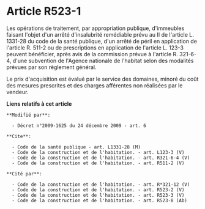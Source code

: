 # Article R523-1

Les opérations de traitement, par appropriation publique, d'immeubles faisant l'objet d'un arrêté d'insalubrité remédiable
prévu au II de l'article L. 1331-28 du code de la santé publique, d'un arrêté de péril en application de l'article R. 511-2
ou de prescriptions en application de l'article L. 123-3 peuvent bénéficier, après avis de la commission prévue à l'article
R. 321-6-4, d'une subvention de l'Agence nationale de l'habitat selon des modalités prévues par son règlement général. 

Le prix d'acquisition est évalué par le service des domaines, minoré du coût des mesures prescrites et des charges afférentes
non réalisées par le vendeur.

**Liens relatifs à cet article**

	**Modifié par**:

	  - Décret n°2009-1625 du 24 décembre 2009 - art. 6

	**Cite**:

	  - Code de la santé publique - art. L1331-28 (M)
	  - Code de la construction et de l'habitation. - art. L123-3 (V)
	  - Code de la construction et de l'habitation. - art. R321-6-4 (V)
	  - Code de la construction et de l'habitation. - art. R511-2 (V)

	**Cité par**:

	  - Code de la construction et de l'habitation. - art. R*321-12 (V)
	  - Code de la construction et de l'habitation. - art. R523-2 (V)
	  - Code de la construction et de l'habitation. - art. R523-3 (V)
	  - Code de la construction et de l'habitation. - art. R523-8 (Ab)
